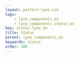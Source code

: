 ```yaml
---
layout: pattern-lyne.njk
tags: 
    - lyne_components_en
    - lyne_components_status_en
key: status-lyne_en
title: Status
parent: lyne_components_en
keywords: status
order: 380
---
```

